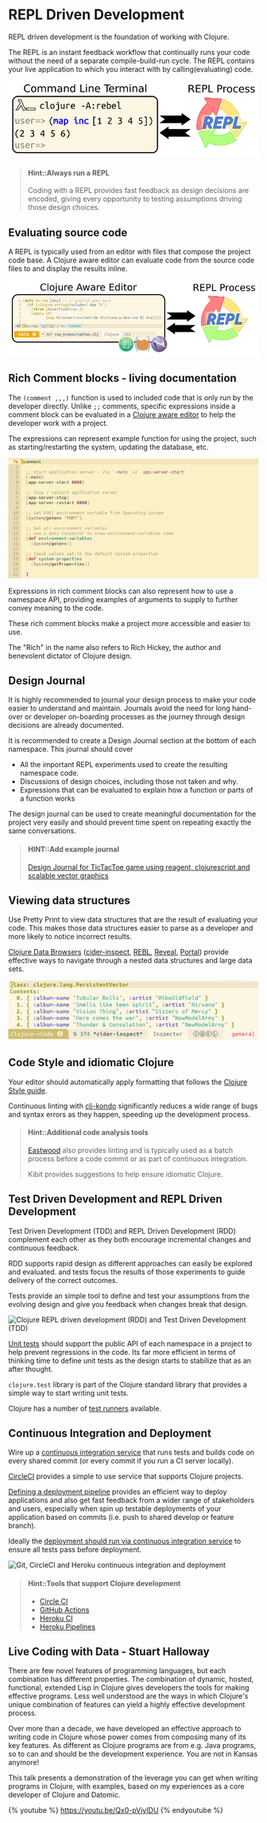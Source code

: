 # REPL Driven Development
REPL driven development is the foundation of working with Clojure.

The REPL is an instant feedback workflow that continually runs your code without the need of a separate compile-build-run cycle. The REPL contains your live application to which you interact with by calling(evaluating) code.

![Clojure repl driven development using Clojure aware editor](https://raw.githubusercontent.com/jr0cket/developer-guides/master/clojure/clojure-repl-driven-development-rebel-readline.png)

> #### Hint::Always run a REPL
> Coding with a REPL provides fast feedback as design decisions are encoded, giving every opportunity to testing assumptions driving those design choices.


<!-- * Read - code is read by the Clojure reader, passing any macros to the macro reader which converts those macros into Clojure code. -->

<!-- * Evaluate - code is compiled into the host language (e.g. Java bytecode) and executed -->

<!-- * Print - results of the code are displayed, either in the REPL or as part of the application. -->

<!-- * Loop - the REPL is a continuous process that evaluates code, either a single expression or the whole application. -->


## Evaluating source code
A REPL is typically used from an editor with files that compose the project code base.  A Clojure aware editor can evaluate code from the source code files to and display the results inline.

![Clojure repl driven development using Clojure aware editor](https://raw.githubusercontent.com/jr0cket/developer-guides/master/clojure/clojure-repl-driven-development-clojure-aware-editor.png)


## Rich Comment blocks - living documentation
The `(comment ,,,)` function is used to included code that is only run by the developer directly. Unlike `;;` comments, specific expressions inside a comment block can be evaluated in a [Clojure aware editor](/clojure-editors/) to help the developer work with a project.

The expressions can represent example function for using the project, such as starting/restarting the system, updating the database, etc.

![Practicalli Clojure Repl Driven Development - Rich comment blocks example](/images/practicalli-clojure-repl-driven-development-rich-comment-blocks.png)

Expressions in rich comment blocks can also represent how to use a namespace API, providing examples of arguments to supply to further convey meaning to the code.

These rich comment blocks make a project more accessible and easier to use.

The "Rich" in the name also refers to Rich Hickey, the author and benevolent dictator of Clojure design.


## Design Journal
It is highly recommended to journal your design process to make your code easier to understand and maintain.  Journals avoid the need for long hand-over or developer on-boarding processes as the journey through design decisions are already documented.

It is recommended to create a Design Journal section at the bottom of each namespace.  This journal should cover

* All the important REPL experiments used to create the resulting namespace code.
* Discussions of design choices, including those not taken and why.
* Expressions that can be evaluated to explain how a function or parts of a function works

The design journal can be used to create meaningful documentation for the project very easily and should prevent time spent on repeating exactly the same conversations.

> #### HINT::Add example journal
> [Design Journal for TicTacToe game using reagent, clojurescript and scalable vector graphics](https://github.com/jr0cket/tictactoe-reagent/blob/master/src/tictactoe_reagent/core.cljs#L124)


## Viewing data structures
Use Pretty Print to view data structures that are the result of evaluating your code.  This makes those data structures easier to parse as a developer and more likely to notice incorrect results.

[Clojure Data Browsers](/clojure-tools/data-browsers/reveal.md) ([cider-inspect](/clojure-tools/data-browsers/clojure-inspector.md), [REBL](/clojure-tools/data-browsers/rebl-data-visualization.md), [Reveal](/clojure-tools/data-browsers/reveal.md), [Portal](/clojure-tools/data-browsers/portal.md)) provide effective ways to navigate through a nested data structures and large data sets.

![Clojure - viewing large data sets](/images/spacemace-clojure-inspect-java-lang-persistentvector.png)


## Code Style and idiomatic Clojure
Your editor should automatically apply formatting that follows the [Clojure Style guide](https://github.com/bbatsov/clojure-style-guide).

Continuous linting with [clj-kondo](https://github.com/borkdude/clj-kondo)  significantly reduces a wide range of bugs and syntax errors as they happen, speeding up the development process.

> #### Hint::Additional code analysis tools
> [Eastwood](https://github.com/jonase/eastwood) also provides linting and is typically used as a batch process before a code commit or as part of continuous integration.
>
> Kibit provides suggestions to help ensure idiomatic Clojure.


## Test Driven Development and REPL Driven Development
Test Driven Development (TDD) and REPL Driven Development (RDD) complement each other as they both encourage incremental changes and continuous feedback.

RDD supports rapid design as different approaches can easily be explored and evaluated.   and tests focus the results of those experiments to guide delivery of the correct outcomes.

Tests provide an simple tool to define and test your assumptions from the evolving design and give you feedback when changes break that design.

![Clojure REPL driven development (RDD) and Test Driven Development (TDD)](https://raw.githubusercontent.com/practicalli/graphic-design/master/repl-tdd-flow.png)

[Unit tests](/testing/unit-testing/) should support the public API of each namespace in a project to help prevent regressions in the code.  Its far more efficient in terms of thinking time to define unit tests as the design starts to stabilize that as an after thought.

`clojure.test` library is part of the Clojure standard library that provides a simple way to start writing unit tests.

Clojure has a number of [test runners](/testing/test-runners/) available.


## Continuous Integration and Deployment
Wire up a [continuous integration service](/testing/integration-testing/) that runs tests and builds code on every shared commit (or every commit if you run a CI server locally).

[CircleCI](/testing/integration-testing/circle-ci/) provides a simple to use service that supports Clojure projects.

[Defining a deployment pipeline](https://practicalli.github.io/clojure-webapps/projects/banking-on-clojure/deployment-pipeline.html) provides an efficient way to deploy applications and also get fast feedback from a wider range of stakeholders and users, especially when spin up testable deployments of your application based on commits  (i.e. push to shared develop or feature branch).

Ideally the [deployment should run via continuous integration service](https://practicalli.github.io/clojure-webapps/projects/banking-on-clojure/deployment-via-ci.html) to ensure all tests pass before deployment.

![Git, CircleCI and Heroku continuous integration and deployment](https://practicalli.github.io/clojure-webapps/images/circleci-workflow-sequential-git-heroku.png)


> #### Hint::Tools that support Clojure development
> * [Circle CI](https://circleci.com/)
> * [GitHub Actions](https://github.com/features/actions)
> * [Heroku CI](https://devcenter.heroku.com/articles/heroku-ci)
> * [Heroku Pipelines](https://devcenter.heroku.com/articles/pipelines)


## Live Coding with Data - Stuart Halloway
There are few novel features of programming languages, but each combination has different properties. The combination of dynamic, hosted, functional, extended Lisp in Clojure gives developers the tools for making effective programs. Less well understood are the ways in which Clojure's unique combination of features can yield a highly effective development process.

Over more than a decade, we have developed an effective approach to writing code in Clojure whose power comes from composing many of its key features. As different as Clojure programs are from e.g. Java programs, so to can and should be the development experience. You are not in Kansas anymore!

This talk presents a demonstration of the leverage you can get when writing programs in Clojure, with examples, based on my experiences as a core developer of Clojure and Datomic.

{% youtube %}
https://youtu.be/Qx0-pViyIDU
{% endyoutube %}
